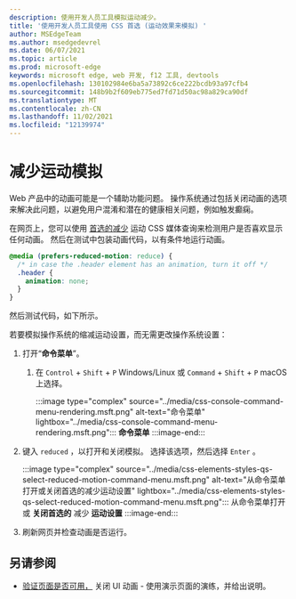 ```yaml
---
description: 使用开发人员工具模拟运动减少。
title: '使用开发人员工具使用 CSS 首选 (运动效果来模拟) '
author: MSEdgeTeam
ms.author: msedgedevrel
ms.date: 06/07/2021
ms.topic: article
ms.prod: microsoft-edge
keywords: microsoft edge, web 开发, f12 工具, devtools
ms.openlocfilehash: 130102984e6ba5a73892c6ce222bcdb93a97cfb4
ms.sourcegitcommit: 148b9b2f609eb775ed7fd71d50ac98a829ca90df
ms.translationtype: MT
ms.contentlocale: zh-CN
ms.lasthandoff: 11/02/2021
ms.locfileid: "12139974"
---
```

# <a name="reduced-motion-simulation"></a>减少运动模拟

Web 产品中的动画可能是一个辅助功能问题。  操作系统通过包括关闭动画的选项来解决此问题，以避免用户混淆和潜在的健康相关问题，例如触发癫痫。

在网页上，您可以使用 [首选的减少](https://developer.mozilla.org/docs/Web/CSS/@media/prefers-reduced-motion) 运动 CSS 媒体查询来检测用户是否喜欢显示任何动画。  然后在测试中包装动画代码，以有条件地运行动画。

```css
@media (prefers-reduced-motion: reduce) {
  /* in case the .header element has an animation, turn it off */
  .header {
    animation: none;
  }
}
```

然后测试代码，如下所示。

若要模拟操作系统的缩减运动设置，而无需更改操作系统设置：

1.  打开“**命令菜单**”。
    1.  在 `Control` + `Shift` + `P` Windows/Linux 或 `Command` + `Shift` + `P` macOS 上选择。

        :::image type="complex" source="../media/css-console-command-menu-rendering.msft.png" alt-text="命令菜单" lightbox="../media/css-console-command-menu-rendering.msft.png":::
           **命令菜单**
        :::image-end:::

1.  键入 `reduced` ，以打开和关闭模拟。  选择该选项，然后选择 `Enter` 。

    :::image type="complex" source="../media/css-elements-styles-qs-select-reduced-motion-command-menu.msft.png" alt-text="从命令菜单打开或关闭首选的减少运动设置" lightbox="../media/css-elements-styles-qs-select-reduced-motion-command-menu.msft.png":::
       从命令菜单打开或 **关闭首选的** 减少 **运动设置**
    :::image-end:::

1.  刷新网页并检查动画是否运行。


<!-- ====================================================================== -->
## <a name="see-also"></a>另请参阅

*  [验证页面是否可用，](test-reduced-ui-motion.md) 关闭 UI 动画 - 使用演示页面的演练，并给出说明。
